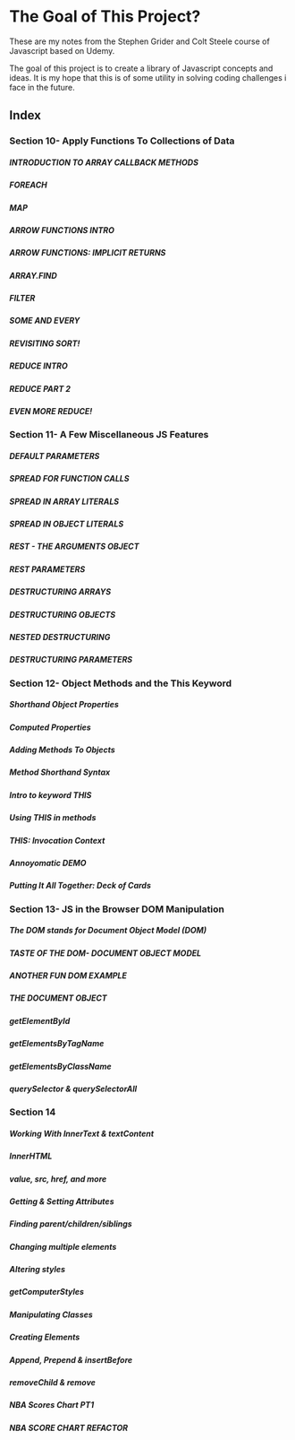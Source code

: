 # The Goal of This Project? 

These are my notes from the Stephen Grider and Colt Steele course of Javascript based on Udemy. 

The goal of this project is to create a library of Javascript concepts and ideas. It is my hope that this is of some utility in solving coding challenges i face in the future. 

## Index 

### Section 10- Apply Functions To Collections of Data

##### INTRODUCTION TO ARRAY CALLBACK METHODS
##### FOREACH
##### MAP 
##### ARROW FUNCTIONS INTRO
##### ARROW FUNCTIONS: IMPLICIT RETURNS
##### ARRAY.FIND
##### FILTER
##### SOME AND EVERY
##### REVISITING SORT!
##### REDUCE INTRO
##### REDUCE PART 2 
##### EVEN MORE REDUCE! 

### Section 11- A Few Miscellaneous JS Features

##### DEFAULT PARAMETERS 
##### SPREAD FOR FUNCTION CALLS 
##### SPREAD IN ARRAY LITERALS  
##### SPREAD IN OBJECT LITERALS  
##### REST - THE ARGUMENTS OBJECT 
##### REST PARAMETERS 
##### DESTRUCTURING ARRAYS 
##### DESTRUCTURING OBJECTS 
##### NESTED DESTRUCTURING 
##### DESTRUCTURING PARAMETERS 

### Section 12- Object Methods and the This Keyword

##### Shorthand Object Properties 
##### Computed Properties 
##### Adding Methods To Objects 
##### Method Shorthand Syntax
##### Intro to keyword THIS 
##### Using THIS in methods 
##### THIS: Invocation Context
##### Annoyomatic DEMO
##### Putting It All Together: Deck of Cards 

### Section 13- JS in the Browser DOM Manipulation 

##### The DOM stands for Document Object Model (DOM)
##### TASTE OF THE DOM- DOCUMENT OBJECT MODEL 
##### ANOTHER FUN DOM EXAMPLE 
##### THE DOCUMENT OBJECT
##### getElementById
##### getElementsByTagName
##### getElementsByClassName
##### querySelector & querySelectorAll 

### Section 14 


##### Working With InnerText & textContent
##### InnerHTML
##### value, src, href, and more
##### Getting & Setting Attributes 
##### Finding parent/children/siblings
##### Changing multiple elements 
##### Altering styles 
##### getComputerStyles
##### Manipulating Classes
##### Creating Elements
##### Append, Prepend & insertBefore
##### removeChild & remove
##### NBA Scores Chart PT1 
##### NBA SCORE CHART REFACTOR




